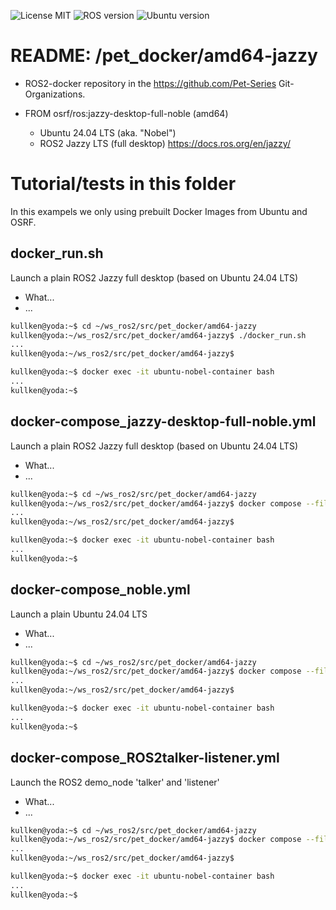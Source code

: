 ![License MIT](https://img.shields.io/github/license/Pet-Series/pet_docker?color=blue&style=plastic)
![ROS version](https://img.shields.io/badge/ROS2-Jazzy-brightgreen?style=plastic)
![Ubuntu version](https://img.shields.io/badge/Ubuntu-24.04-green?style=plastic)

# README: /pet_docker/amd64-jazzy #

  - ROS2-docker repository in the https://github.com/Pet-Series Git-Organizations.</br>

  - FROM osrf/ros:jazzy-desktop-full-noble (amd64)
    - Ubuntu 24.04 LTS (aka. "Nobel")
    - ROS2 Jazzy LTS (full desktop)
      https://docs.ros.org/en/jazzy/

# Tutorial/tests in this folder
  In this exampels we only using prebuilt Docker Images from Ubuntu and OSRF.
  
  ## docker_run.sh
  Launch a plain ROS2 Jazzy full desktop (based on Ubuntu 24.04 LTS)
  - What...
  - ...
  ```bash 
  kullken@yoda:~$ cd ~/ws_ros2/src/pet_docker/amd64-jazzy
  kullken@yoda:~/ws_ros2/src/pet_docker/amd64-jazzy$ ./docker_run.sh
  ...
  kullken@yoda:~/ws_ros2/src/pet_docker/amd64-jazzy$ 
  ```
  
  ```bash
  kullken@yoda:~$ docker exec -it ubuntu-nobel-container bash
  ...
  kullken@yoda:~$ 
  
  ```
  
  ## docker-compose_jazzy-desktop-full-noble.yml
  Launch a plain ROS2 Jazzy full desktop (based on Ubuntu 24.04 LTS)
  - What...
  - ...
  ```bash 
  kullken@yoda:~$ cd ~/ws_ros2/src/pet_docker/amd64-jazzy
  kullken@yoda:~/ws_ros2/src/pet_docker/amd64-jazzy$ docker compose --file docker-compose_jazzy-desktop-full-noble.yml up --detach
  ...
  kullken@yoda:~/ws_ros2/src/pet_docker/amd64-jazzy$ 
  ```

  ```bash
  kullken@yoda:~$ docker exec -it ubuntu-nobel-container bash
  ...
  kullken@yoda:~$ 
  
  ```

  ## docker-compose_noble.yml
  Launch a plain Ubuntu 24.04 LTS
  - What...
  - ...
  ```bash 
  kullken@yoda:~$ cd ~/ws_ros2/src/pet_docker/amd64-jazzy
  kullken@yoda:~/ws_ros2/src/pet_docker/amd64-jazzy$ docker compose --file docker-compose_noble.yml up --detach
  ...
  kullken@yoda:~/ws_ros2/src/pet_docker/amd64-jazzy$ 
  ```

  ```bash
  kullken@yoda:~$ docker exec -it ubuntu-nobel-container bash
  ...
  kullken@yoda:~$ 
  
  ```

  ## docker-compose_ROS2talker-listener.yml
  Launch the ROS2 demo_node 'talker' and 'listener'
  - What...
  - ...
  ```bash 
  kullken@yoda:~$ cd ~/ws_ros2/src/pet_docker/amd64-jazzy
  kullken@yoda:~/ws_ros2/src/pet_docker/amd64-jazzy$ docker compose --file docker-compose_ROS2talker-listener.yml up --detach
  ...
  kullken@yoda:~/ws_ros2/src/pet_docker/amd64-jazzy$ 
  ```

  ```bash
  kullken@yoda:~$ docker exec -it ubuntu-nobel-container bash
  ...
  kullken@yoda:~$ 
  
  ```